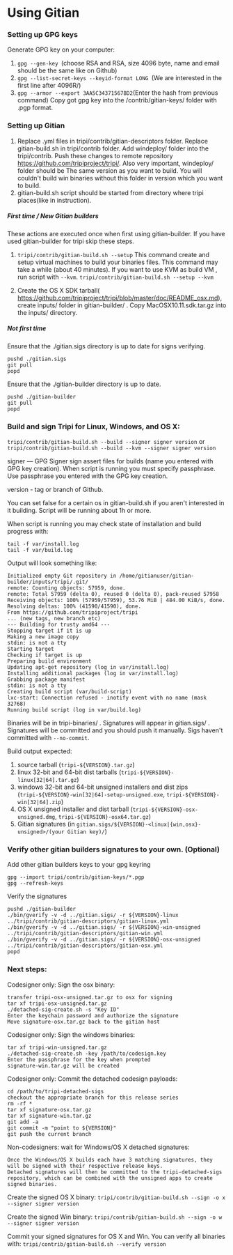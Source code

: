 Using Gitian
====================
### Setting up GPG keys
Generate GPG key on your computer:
1. ```gpg --gen-key ```(choose RSA and RSA, size 4096 byte, name and email should be the same like on Github)
2. ```gpg --list-secret-keys --keyid-format LONG ```(We are interested in the first line after 4096R/)
3. ```gpg --armor --export 3AA5C34371567BD2```(Enter the hash from previous command)
Copy got gpg key into the /contrib/gitian-keys/ folder with .pgp format.
### Setting up Gitian
1. Replace .yml files in tripi/contrib/gitian-descriptors folder. Replace gitian-build.sh in tripi/contrib folder. Add windeploy/ folder into the tripi/contrib. Push these changes to remote repository https://github.com/tripiproject/tripi/. Also very important, windeploy/ folder should be The same version as you want to build. You will couldn't build win binaries without this folder in version which you want to build.
2. gitian-build.sh script should be started from directory where tripi places(like in instruction).
##### First time / New Gitian builders
These actions are executed once when first using gitian-builder. If you have used gitian-builder for tripi skip these steps.
1. ```tripi/contrib/gitian-build.sh --setup``` This command create and setup virtual machines to build your binaries files. This command may take a while (about 40 minutes). If you want to use KVM as build VM , run script with ```--kvm```.
    ```tripi/contrib/gitian-build.sh --setup --kvm```

2. Create the OS X SDK tarball( https://github.com/tripiproject/tripi/blob/master/doc/README_osx.md), create inputs/ folder in gitian-builder/ . Copy MacOSX10.11.sdk.tar.gz into the inputs/ directory.
##### Not first time
Ensure that the ./gitian.sigs directory is up to date for signs verifying.

    pushd ./gitian.sigs
    git pull
    popd

Ensure that the ./gitian-builder directory is up to date.

    pushd ./gitian-builder
    git pull
    popd

### Build and sign Tripi for Linux, Windows, and OS X:

  ```tripi/contrib/gitian-build.sh --build --signer signer version``` or 
  ```tripi/contrib/gitian-build.sh --build --kvm --signer signer version```

signer — GPG Signer sign assert files for builds (name you entered with GPG key creation). When script is running you must specify passphrase. Use passphrase you entered with the GPG key creation. 

version - tag or branch of Github.

You can set false for a certain os in gitian-build.sh if you aren't interested in it building.
Script will be running about 1h or more.

When script is running you may check state of installation and build progress with:

    tail -f var/install.log
    tail -f var/build.log
    
Output will look something like:
    
    Initialized empty Git repository in /home/gitianuser/gitian-builder/inputs/tripi/.git/
    remote: Counting objects: 57959, done.
    remote: Total 57959 (delta 0), reused 0 (delta 0), pack-reused 57958
    Receiving objects: 100% (57959/57959), 53.76 MiB | 484.00 KiB/s, done.
    Resolving deltas: 100% (41590/41590), done.
    From https://github.com/tripiproject/tripi
    ... (new tags, new branch etc)
    --- Building for trusty amd64 ---
    Stopping target if it is up
    Making a new image copy
    stdin: is not a tty
    Starting target
    Checking if target is up
    Preparing build environment
    Updating apt-get repository (log in var/install.log)
    Installing additional packages (log in var/install.log)
    Grabbing package manifest
    stdin: is not a tty
    Creating build script (var/build-script)
    lxc-start: Connection refused - inotify event with no name (mask 32768)
    Running build script (log in var/build.log)


Binaries will be in tripi-binaries/ . Signatures will appear in gitian.sigs/ . Signatures will be committed and you should push it manually. Sigs haven't committed with ```--no-commit```.

Build output expected:

  1. source tarball (`tripi-${VERSION}.tar.gz`)
  2. linux 32-bit and 64-bit dist tarballs (`tripi-${VERSION}-linux[32|64].tar.gz`)
  3. windows 32-bit and 64-bit unsigned installers and dist zips (`tripi-${VERSION}-win[32|64]-setup-unsigned.exe`, `tripi-${VERSION}-win[32|64].zip`)
  4. OS X unsigned installer and dist tarball (`tripi-${VERSION}-osx-unsigned.dmg`, `tripi-${VERSION}-osx64.tar.gz`)
  5. Gitian signatures (in `gitian.sigs/${VERSION}-<linux|{win,osx}-unsigned>/(your Gitian key)/`)

### Verify other gitian builders signatures to your own. (Optional)

Add other gitian builders keys to your gpg keyring

    gpg --import tripi/contrib/gitian-keys/*.pgp
    gpg --refresh-keys

Verify the signatures

    pushd ./gitian-builder
    ./bin/gverify -v -d ../gitian.sigs/ -r ${VERSION}-linux ../tripi/contrib/gitian-descriptors/gitian-linux.yml
    ./bin/gverify -v -d ../gitian.sigs/ -r ${VERSION}-win-unsigned ../tripi/contrib/gitian-descriptors/gitian-win.yml
    ./bin/gverify -v -d ../gitian.sigs/ -r ${VERSION}-osx-unsigned ../tripi/contrib/gitian-descriptors/gitian-osx.yml
    popd

### Next steps:

Codesigner only: Sign the osx binary:

    transfer tripi-osx-unsigned.tar.gz to osx for signing
    tar xf tripi-osx-unsigned.tar.gz
    ./detached-sig-create.sh -s "Key ID"
    Enter the keychain password and authorize the signature
    Move signature-osx.tar.gz back to the gitian host

Codesigner only: Sign the windows binaries:

    tar xf tripi-win-unsigned.tar.gz
    ./detached-sig-create.sh -key /path/to/codesign.key
    Enter the passphrase for the key when prompted
    signature-win.tar.gz will be created

Codesigner only: Commit the detached codesign payloads:

    cd /path/to/tripi-detached-sigs
    checkout the appropriate branch for this release series
    rm -rf *
    tar xf signature-osx.tar.gz
    tar xf signature-win.tar.gz
    git add -a
    git commit -m "point to ${VERSION}"
    git push the current branch

Non-codesigners: wait for Windows/OS X detached signatures:

    Once the Windows/OS X builds each have 3 matching signatures, they will be signed with their respective release keys.
    Detached signatures will then be committed to the tripi-detached-sigs repository, which can be combined with the unsigned apps to create signed binaries.

Create the signed OS X binary:
```tripi/contrib/gitian-build.sh --sign -o x --signer signer version```

Create the signed Win binary:
```tripi/contrib/gitian-build.sh --sign -o w --signer signer version```

Commit your signed signatures for OS X and Win.
You can verify all binaries with:
```tripi/contrib/gitian-build.sh --verify version```